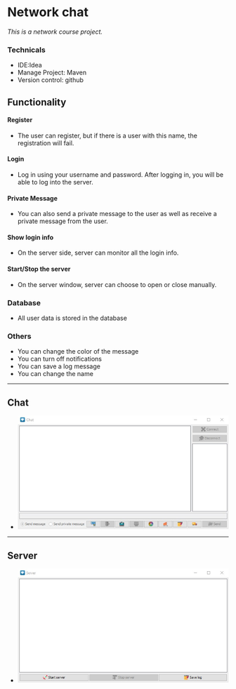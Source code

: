 # Network chat
*This is a network course project.*

### Technicals
- IDE:Idea
- Manage Project: Maven
- Version control: github

## Functionality

#### Register
- The user can register, but if there is a user with this name, the registration will fail.

#### Login
- Log in using your username and password. After logging in, you will be able to log into the server.

#### Private Message
- You can also send a private message to the user as well as receive a private message from the user.

#### Show login info
- On the server side, server can monitor all the login info.

#### Start/Stop the server
- On the server window, server can choose to open or close manually.

### Database
- All user data is stored in the database

### Others
- You can change the color of the message
- You can turn off notifications
- You can save a log message
- You can change the name

---

## Chat
- ![Chat](src/resource/images/Chat.jpg)

---

## Server
- ![Server](src/resource/images/Server.jpg)

